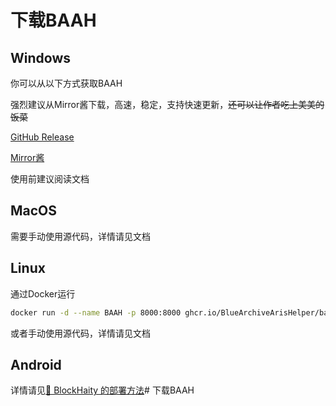# 下载BAAH

## Windows

你可以从以下方式获取BAAH

强烈建议从Mirror酱下载，高速，稳定，支持快速更新，~~还可以让作者吃上美美的饭菜~~

[GitHub Release](https://github.com/BlueArchiveArisHelper/BAAH/releases)

[Mirror酱](https://mirrorchyan.com/zh/projects?rid=BAAH)

<!-- [小飞RAN的API](###xiaofeiRAN-download-url###) -->

<DownloadLink />

使用前建议阅读文档

## MacOS

需要手动使用源代码，详情请见文档

## Linux

通过Docker运行

``` bash
docker run -d --name BAAH -p 8000:8000 ghcr.io/BlueArchiveArisHelper/baah:latest
```

或者手动使用源代码，详情请见文档

## Android 

详情请见[🔗 BlockHaity 的部署方法](https://bas.blockhaity.qzz.io?target=/2025/02/10/BAAH%E5%9C%A8%E9%80%86%E5%A4%A9%E7%8E%AF%E5%A2%83%E4%B8%8B%E7%9A%84%E8%BF%90%E8%A1%8C/)# 下载BAAH

